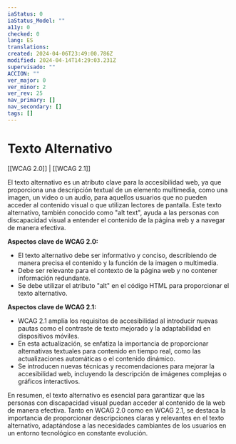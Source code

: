 ```yaml
---
iaStatus: 0
iaStatus_Model: ""
a11y: 0
checked: 0
lang: ES
translations: 
created: 2024-04-06T23:49:00.786Z
modified: 2024-04-14T14:29:03.231Z
supervisado: ""
ACCION: ""
ver_major: 0
ver_minor: 2
ver_rev: 25
nav_primary: []
nav_secondary: []
tags: []
---
```

# Texto Alternativo

[[WCAG 2.0]] | [[WCAG 2.1]]

El texto alternativo es un atributo clave para la accesibilidad web, ya que proporciona una descripción textual de un elemento multimedia, como una imagen, un video o un audio, para aquellos usuarios que no pueden acceder al contenido visual o que utilizan lectores de pantalla. Este texto alternativo, también conocido como "alt text", ayuda a las personas con discapacidad visual a entender el contenido de la página web y a navegar de manera efectiva.

**Aspectos clave de WCAG 2.0:**
- El texto alternativo debe ser informativo y conciso, describiendo de manera precisa el contenido y la función de la imagen o multimedia.
- Debe ser relevante para el contexto de la página web y no contener información redundante.
- Se debe utilizar el atributo "alt" en el código HTML para proporcionar el texto alternativo.

**Aspectos clave de WCAG 2.1:**
- WCAG 2.1 amplía los requisitos de accesibilidad al introducir nuevas pautas como el contraste de texto mejorado y la adaptabilidad en dispositivos móviles.
- En esta actualización, se enfatiza la importancia de proporcionar alternativas textuales para contenido en tiempo real, como las actualizaciones automáticas o el contenido dinámico.
- Se introducen nuevas técnicas y recomendaciones para mejorar la accesibilidad web, incluyendo la descripción de imágenes complejas o gráficos interactivos.

En resumen, el texto alternativo es esencial para garantizar que las personas con discapacidad visual puedan acceder al contenido de la web de manera efectiva. Tanto en WCAG 2.0 como en WCAG 2.1, se destaca la importancia de proporcionar descripciones claras y relevantes en el texto alternativo, adaptándose a las necesidades cambiantes de los usuarios en un entorno tecnológico en constante evolución.
